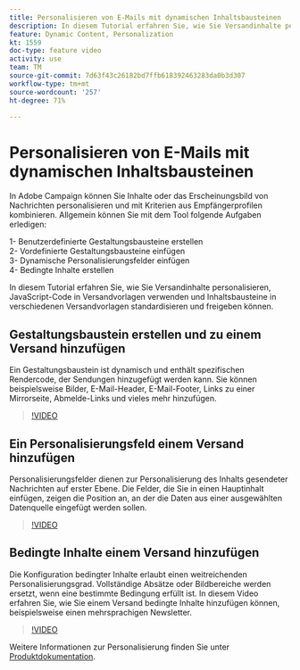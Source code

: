 ```yaml
---
title: Personalisieren von E-Mails mit dynamischen Inhaltsbausteinen
description: In diesem Tutorial erfahren Sie, wie Sie Versandinhalte personalisieren, JavaScript-Code in Versandvorlagen verwenden und Inhaltsbausteine in verschiedenen Versandvorlagen standardisieren und freigeben können.
feature: Dynamic Content, Personalization
kt: 1559
doc-type: feature video
activity: use
team: TM
source-git-commit: 7d63f43c26182bd7ffb618392463283da0b3d307
workflow-type: tm+mt
source-wordcount: '257'
ht-degree: 71%

---
```



# Personalisieren von E-Mails mit dynamischen Inhaltsbausteinen

In Adobe Campaign können Sie Inhalte oder das Erscheinungsbild von Nachrichten personalisieren und mit Kriterien aus Empfängerprofilen kombinieren. Allgemein können Sie mit dem Tool folgende Aufgaben erledigen:

1- Benutzerdefinierte Gestaltungsbausteine erstellen\
2- Vordefinierte Gestaltungsbausteine einfügen\
3- Dynamische Personalisierungsfelder einfügen\
4- Bedingte Inhalte erstellen

In diesem Tutorial erfahren Sie, wie Sie Versandinhalte personalisieren, JavaScript-Code in Versandvorlagen verwenden und Inhaltsbausteine in verschiedenen Versandvorlagen standardisieren und freigeben können.

## Gestaltungsbaustein erstellen und zu einem Versand hinzufügen

Ein Gestaltungsbaustein ist dynamisch und enthält spezifischen Rendercode, der Sendungen hinzugefügt werden kann. Sie können beispielsweise Bilder, E-Mail-Header, E-Mail-Footer, Links zu einer Mirrorseite, Abmelde-Links und vieles mehr hinzufügen.

>[!VIDEO](https://video.tv.adobe.com/v/24924?quality=12)

## Ein Personalisierungsfeld einem Versand hinzufügen

Personalisierungsfelder dienen zur Personalisierung des Inhalts gesendeter Nachrichten auf erster Ebene. Die Felder, die Sie in einen Hauptinhalt einfügen, zeigen die Position an, an der die Daten aus einer ausgewählten Datenquelle eingefügt werden sollen.

>[!VIDEO](https://video.tv.adobe.com/v/24925?quality=12)

## Bedingte Inhalte einem Versand hinzufügen

Die Konfiguration bedingter Inhalte erlaubt einen weitreichenden Personalisierungsgrad. Vollständige Absätze oder Bildbereiche werden ersetzt, wenn eine bestimmte Bedingung erfüllt ist. In diesem Video erfahren Sie, wie Sie einem Versand bedingte Inhalte hinzufügen können, beispielsweise einen mehrsprachigen Newsletter.

>[!VIDEO](https://video.tv.adobe.com/v/24926?quality=12)

Weitere Informationen zur Personalisierung finden Sie unter [Produktdokumentation](https://experienceleague.adobe.com/docs/campaign-classic/using/sending-messages/personalizing-deliveries/about-personalization.html?lang=de).
